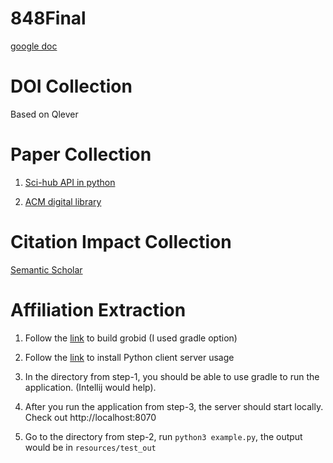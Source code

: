 # 848Final

[google doc](https://docs.google.com/document/d/1UbA1VX7uknfJQgKIziQlXUtxr1hfiIAStH54WKf0IOM/edit)

# DOI Collection

Based on Qlever

# Paper Collection

1. [Sci-hub API in python](https://github.com/Tishacy/SciDownl)

2. [ACM digital library](https://dl.acm.org)

# Citation Impact Collection

[Semantic Scholar](https://www.semanticscholar.org)

# Affiliation Extraction

1. Follow the [link](https://grobid.readthedocs.io/en/latest/Install-Grobid/) to build grobid (I used gradle option)

2. Follow the [link](https://github.com/kermitt2/grobid_client_python) to install Python client server usage

3. In the directory from step-1, you should be able to use gradle to run the application. (Intellij would help).

4. After you run the application from step-3, the server should start locally. Check out http://localhost:8070

5. Go to the directory from step-2, run `python3 example.py`, the output would be in `resources/test_out`

